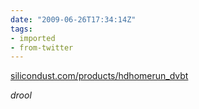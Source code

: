 ```yaml
---
date: "2009-06-26T17:34:14Z"
tags:
- imported
- from-twitter
---
```

[silicondust.com/products/hdhomerun_dvbt](https://web.archive.org/web/20091015204359/http://www.silicondust.com/products/hdhomerun_dvbt)

 *drool*

